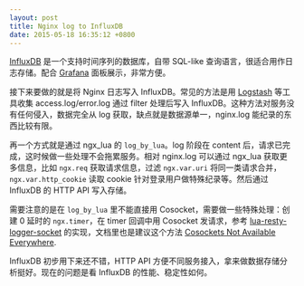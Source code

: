 ```yaml
---
layout: post
title: Nginx log to InfluxDB
date: 2015-05-18 16:35:12 +0800
---
```


[InfluxDB][1] 是一个支持时间序列的数据库，自带 SQL-like 查询语言，很适合用作日志存储。配合 [Grafana][2] 面板展示，非常方便。

接下来要做的就是将 Nginx 日志写入 InfluxDB。常见的方法是用 [Logstash][3] 等工具收集 access.log/error.log 通过 filter 处理后写入 InfluxDB。这种方法对服务没有任何侵入，数据完全从 log 获取，缺点就是数据源单一，nginx.log 能纪录的东西比较有限。

再一个方式就是通过 ngx_lua 的 `log_by_lua`。log 阶段在 content 后，请求已完成，这时候做一些处理不会拖累服务。相对 nginx.log 可以通过 ngx_lua 获取更多信息，比如 `ngx.req` 获取请求信息，过滤 `ngx.var.uri` 将同一类请求合并，`ngx.var.http_cookie` 读取 cookie 针对登录用户做特殊纪录等。然后通过 InfluxDB 的 HTTP API 写入存储。

需要注意的是在 `log_by_lua` 里不能直接用 Cosocket，需要做一些特殊处理：创建 0 延时的 `ngx.timer`，在 timer 回调中用 Cosocket 发请求，参考 [lua-resty-logger-socket][4] 的实现，文档里也是建议这个方法 [Cosockets Not Available Everywhere][5].

InfluxDB 初步用下来还不错，HTTP API 方便不同服务接入，拿来做数据存储分析挺好。现在的问题是看 InfluxDB 的性能、稳定性如何。

[1]:http://influxdb.com
[2]:http://grafana.org/
[3]:https://www.elastic.co/products/logstash
[4]:https://github.com/cloudflare/lua-resty-logger-socket
[5]:https://github.com/openresty/lua-nginx-module#cosockets-not-available-everywhere
